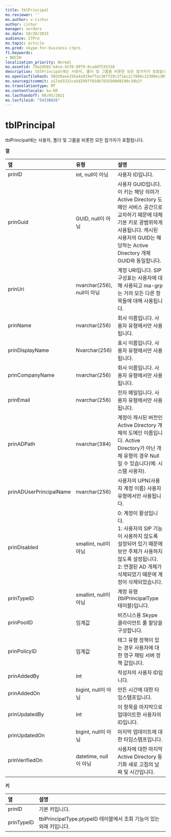 ```yaml
---
title: tblPrincipal
ms.reviewer: ''
ms.author: v-cichur
author: cichur
manager: serdars
ms.date: 10/20/2015
audience: ITPro
ms.topic: article
ms.prod: skype-for-business-itpro
f1.keywords:
- NOCSH
localization_priority: Normal
ms.assetid: 79a24502-b4ce-41f0-8979-8caddf535338
description: tblPrincipal에는 사용자, 폴더 및 그룹을 비롯한 모든 참가자가 포함됩니다.
ms.openlocfilehash: 50d20aee156a4a919effac26ff29c371ec2cf886c12300ecd07268576730ae49
ms.sourcegitcommit: a17ad3332ca5d2997f85db7835500d8190c34b2f
ms.translationtype: MT
ms.contentlocale: ko-KR
ms.lasthandoff: 08/05/2021
ms.locfileid: "54338026"
---
```

# <a name="tblprincipal"></a>tblPrincipal
 
tblPrincipal에는 사용자, 폴더 및 그룹을 비롯한 모든 참가자가 포함됩니다.
  
**열**

|**열**|**유형**|**설명**|
|:-----|:-----|:-----|
|prinID  <br/> |int, null이 아님  <br/> |사용자 ID입니다.  <br/> |
|prinGuid  <br/> |GUID, null이 아님  <br/> |사용자 GUID입니다. 이 키는 해당 의미가 Active Directory 도메인 서비스 공간으로 교차하기 때문에 대체 기본 키로 광범위하게 사용됩니다. 캐시된 사용자의 GUID는 해당하는 Active Directory 개체 GUID와 동일합니다.  <br/> |
|prinUri  <br/> |nvarchar(256), null이 아님  <br/> |계정 URI입니다. SIP 구성표는 사용자에 대해 사용되고 ma-grp는 거의 모든 다른 항목들에 대해 사용됩니다.  <br/> |
|prinName  <br/> |nvarchar(256)  <br/> |회사 이름입니다. 사용자 유형에서만 사용됩니다.  <br/> |
|prinDisplayName  <br/> |Nvarchar(256)  <br/> |표시 이름입니다. 사용자 유형에서만 사용됩니다.  <br/> |
|prinCompanyName  <br/> |nvarchar(256)  <br/> |회사 이름입니다. 사용자 유형에서만 사용됩니다.  <br/> |
|prinEmail  <br/> |nvarchar(256)  <br/> |전자 메일입니다. 사용자 유형에서만 사용됩니다.  <br/> |
|prinADPath  <br/> |nvarchar(384)  <br/> |계정이 캐시된 버전인 Active Directory 개체의 도메인 이름입니다. Active Directory가 아닌 개체 유형의 경우 Null일 수 있습니다(예: 시스템 사용자).  <br/> |
|prinADUserPrincipalName  <br/> |nvarchar(256)  <br/> |사용자의 UPN(사용자 계정 이름) 사용자 유형에서만 사용됩니다.  <br/> |
|prinDisabled  <br/> |smallint, null이 아님  <br/> | 0: 계정이 활성입니다. <br/>  1: 사용자의 SIP 기능이 사용하지 않도록 설정되어 있기 때문에 보안 주체가 사용하지 않도록 설정됩니다. <br/>  2: 연결된 AD 개체가 삭제되었기 때문에 계정이 삭제되었습니다. <br/> |
|prinTypeID  <br/> |smallint, null이 아님  <br/> |계정 유형(tblPrincipalType 테이블)입니다.  <br/> |
|prinPoolID  <br/> |임계값  <br/> |비즈니스용 Skype 클라이언트 풀 할당을 구성합니다.  <br/> |
|prinPolicyID  <br/> |임계값  <br/> |태그 유형 정책이 있는 경우 사용자에 대한 영구 채팅 서버 정책 값입니다.  <br/> |
|prinAddedBy  <br/> |int  <br/> |작성자의 사용자 ID입니다.  <br/> |
|prinAddedOn  <br/> |bigint, null이 아님  <br/> |만든 시간에 대한 타임스탬프입니다.  <br/> |
|prinUpdatedBy  <br/> |int  <br/> |이 항목을 마지막으로 업데이트한 사용자의 ID입니다.  <br/> |
|prinUpdatedOn  <br/> |bigint, null이 아님  <br/> |마지막 업데이트에 대한 타임스탬프입니다.  <br/> |
|prinVerifiedOn  <br/> |datetime, null이 아님  <br/> |사용자에 대한 마지막 Active Directory 동기화 새로 고침의 날짜 및 시간입니다.  <br/> |
   
**키**

|**열**|**설명**|
|:-----|:-----|
|prinID  <br/> |기본 키입니다.  <br/> |
|prinTypeID  <br/> |tblPrincipalType.ptypeID 테이블에서 조회 기능이 있는 외래 키입니다.  <br/> |
   

